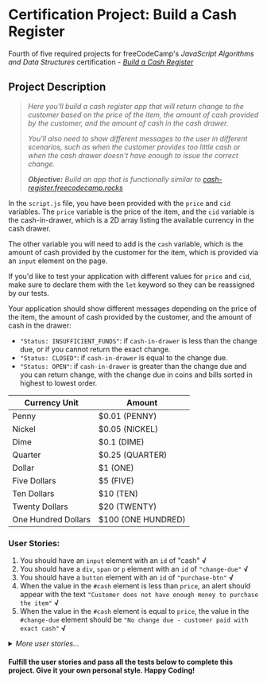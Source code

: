 # Certification Project: Build a Cash Register

Fourth of five required projects for freeCodeCamp's _JavaScript Algorithms and Data Structures_ certification - _[Build a Cash Register](https://www.freecodecamp.org/learn/javascript-algorithms-and-data-structures-v8/#build-a-cash-register-project)_

## Project Description

> _Here you'll build a cash register app that will return change to the customer based on the price of the item, the amount of cash provided by the customer, and the amount of cash in the cash drawer._
>
> _You'll also need to show different messages to the user in different scenarios, such as when the customer provides too little cash or when the cash drawer doesn't have enough to issue the correct change._
>
> _**Objective:** Build an app that is functionally similar to [cash-register.freecodecamp.rocks](https://cash-register.freecodecamp.rocks)_

In the `script.js` file, you have been provided with the `price` and `cid` variables. The `price` variable is the price of the item, and the `cid` variable is the cash-in-drawer, which is a 2D array listing the available currency in the cash drawer.

The other variable you will need to add is the `cash` variable, which is the amount of cash provided by the customer for the item, which is provided via an `input` element on the page.

If you'd like to test your application with different values for `price` and `cid`, make sure to declare them with the `let` keyword so they can be reassigned by our tests.

Your application should show different messages depending on the price of the item, the amount of cash provided by the customer, and the amount of cash in the drawer:

-   `"Status: INSUFFICIENT_FUNDS"`: if `cash-in-drawer` is less than the change due, or if you cannot return the exact change.
-   `"Status: CLOSED"`: if `cash-in-drawer` is equal to the change due.
-   `"Status: OPEN"`: if `cash-in-drawer` is greater than the change due and you can return change, with the change due in coins and bills sorted in highest to lowest order.

| Currency Unit       | Amount             |
| ------------------- | ------------------ |
| Penny               | $0.01 (PENNY)      |
| Nickel              | $0.05 (NICKEL)     |
| Dime                | $0.1 (DIME)        |
| Quarter             | $0.25 (QUARTER)    |
| Dollar              | $1 (ONE)           |
| Five Dollars        | $5 (FIVE)          |
| Ten Dollars         | $10 (TEN)          |
| Twenty Dollars      | $20 (TWENTY)       |
| One Hundred Dollars | $100 (ONE HUNDRED) |



### User Stories:

1. You should have an `input` element with an `id` of "cash" **√**
2. You should have a `div`, `span` or `p` element with an `id` of `"change-due"` **√**
3. You should have a `button` element with an `id` of `"purchase-btn"` **√**
4. When the value in the `#cash` element is less than `price`, an alert should appear with the text `"Customer does not have enough money to purchase the item"` **√**
5. When the value in the `#cash` element is equal to `price`, the value in the `#change-due` element should be `"No change due - customer paid with exact cash"` **√**

<details><summary><i>More user stories...</i></summary>
<br />

6. When `price` is `19.5`, the value in the `#cash` element is `20`, `cid` is `[["PENNY", 1.01], ["NICKEL", 2.05], ["DIME", 3.1], ["QUARTER", 4.25], ["ONE", 90], ["FIVE", 55], ["TEN", 20], ["TWENTY", 60], ["ONE HUNDRED", 100]]`, and the `#purchase-btn` element is clicked, the value in the `#change-due` element should be `"Status: OPEN QUARTER: $0.5"`
7. When `price` is `3.26`, the value in the `#cash` element is `100`, `cid` is `[["PENNY", 1.01], ["NICKEL", 2.05], ["DIME", 3.1], ["QUARTER", 4.25], ["ONE", 90], ["FIVE", 55], ["TEN", 20], ["TWENTY", 60], ["ONE HUNDRED", 100]]`, and the `#purchase-btn` element is clicked, the value in the `#change-due` element should be `"Status: OPEN TWENTY: $60 TEN: $20 FIVE: $15 ONE: $1 QUARTER: $0.5 DIME: $0.2 PENNY: $0.04"`
8. When `price` is `19.5`, the value in the `#cash` element is `20`, `cid` is `[["PENNY", 0.01], ["NICKEL", 0], ["DIME", 0], ["QUARTER", 0], ["ONE", 0], ["FIVE", 0], ["TEN", 0], ["TWENTY", 0], ["ONE HUNDRED", 0]]`, and the `#purchase-btn` element is clicked, the value in the `#change-due` element should be `"Status: INSUFFICIENT_FUNDS"`
9. When `price` is `19.5`, the value in the `#cash` element is `20`, `cid` is `[["PENNY", 0.01], ["NICKEL", 0], ["DIME", 0], ["QUARTER", 0], ["ONE", 1], ["FIVE", 0], ["TEN", 0], ["TWENTY", 0], ["ONE HUNDRED", 0]]`, and the `#purchase-btn` element is clicked, the value in the `#change-due` element should be `"Status: INSUFFICIENT_FUNDS"`
10. When `price` is `19.5`, the value in the `#cash` element is `20`, `cid` is `[["PENNY", 0.5], ["NICKEL", 0], ["DIME", 0], ["QUARTER", 0], ["ONE", 0], ["FIVE", 0], ["TEN", 0], ["TWENTY", 0], ["ONE HUNDRED", 0]]`, and the `#purchase-btn` element is clicked, the value in the `#change-due` element should be `"Status: CLOSED PENNY: $0.5"`

</details>

#### Fulfill the user stories and pass all the tests below to complete this project. Give it your own personal style. Happy Coding!
